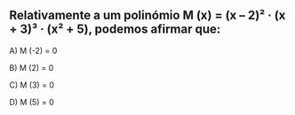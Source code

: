 ## Relativamente a um polinómio M (x) = (x – 2)² · (x + 3)³ · (x² + 5), podemos afirmar que:

A) M (-2) = 0

B) M (2) = 0

C) M (3) = 0

D) M (5) = 0
